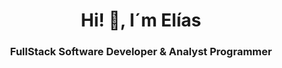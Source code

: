 <h1 align="center">Hi! 👋, I´m Elías</h1>
<h3 align="center">FullStack Software Developer & Analyst Programmer</h3>

 
